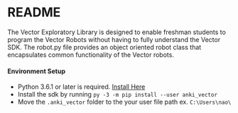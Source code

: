 # README

The Vector Exploratory Library is designed to enable freshman students to program the Vector Robots without having to fully understand the Vector SDK.  The robot.py file provides an object oriented robot class that encapsulates common functionality of the Vector robots.  

#### Environment Setup

- Python 3.6.1 or later is required. [Install Here](https://www.python.org/downloads/windows/)
- Install the sdk by running ```py -3 -m pip install --user anki_vector```
- Move the ```.anki_vector``` folder to the your user file path ex. ```C:\Users\nao\```
